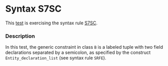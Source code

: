 # Syntax S7SC

This [test](.) is exercising the syntax rule [S7SC](../Readme.md).

### Description

In this test, the generic constraint in class `B` is a labeled tuple with two field declarations separated by a semicolon, as specified by the construct `Entity_declaration_list` (see syntax rule `SRFE`).
